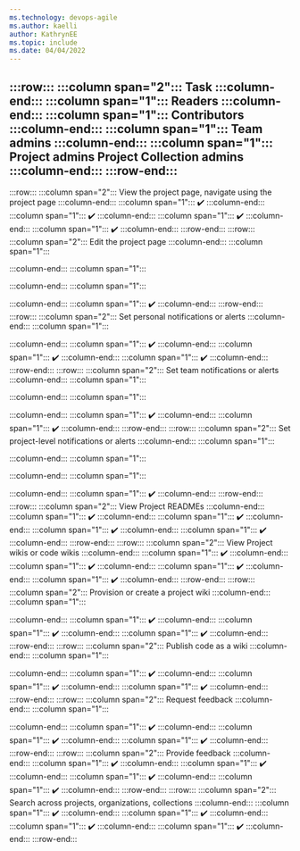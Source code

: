 ```yaml
---
ms.technology: devops-agile
ms.author: kaelli
author: KathrynEE
ms.topic: include
ms.date: 04/04/2022
---
```




:::row:::
   :::column span="2":::
      **Task** 
   :::column-end:::
   :::column span="1":::
     **Readers**
   :::column-end:::
   :::column span="1":::
     **Contributors**
   :::column-end:::
   :::column span="1":::
     **Team admins**
   :::column-end:::
   :::column span="1":::
     **Project admins**
     **Project Collection admins**
   :::column-end:::
:::row-end:::
---
:::row:::
   :::column span="2":::
      View the project page, navigate using the project page
   :::column-end:::
   :::column span="1":::
      ✔️
   :::column-end:::
   :::column span="1":::
      ✔️
   :::column-end:::
   :::column span="1":::
      ✔️
   :::column-end:::
   :::column span="1":::
      ✔️
   :::column-end:::
:::row-end:::
:::row:::
   :::column span="2":::
      Edit the project page 
   :::column-end:::
   :::column span="1":::
       
   :::column-end:::
   :::column span="1":::
      
   :::column-end:::
   :::column span="1":::
       
   :::column-end:::
   :::column span="1":::
      ✔️
   :::column-end:::
:::row-end:::
:::row:::
   :::column span="2":::
      Set personal notifications or alerts 
   :::column-end:::
   :::column span="1":::
      
   :::column-end:::
   :::column span="1":::
      ✔️
   :::column-end:::
   :::column span="1":::
      ✔️
   :::column-end:::
   :::column span="1":::
      ✔️
   :::column-end:::
:::row-end:::
:::row:::
   :::column span="2":::
      Set team notifications or alerts 
   :::column-end:::
   :::column span="1":::
       
   :::column-end:::
   :::column span="1":::
      
   :::column-end:::
   :::column span="1":::
      ✔️
   :::column-end:::
   :::column span="1":::
      ✔️
   :::column-end:::
:::row-end:::
:::row:::
   :::column span="2":::
      Set project-level notifications or alerts 
   :::column-end:::
   :::column span="1":::
      
   :::column-end:::
   :::column span="1":::
      
   :::column-end:::
   :::column span="1":::
       
   :::column-end:::
   :::column span="1":::
      ✔️
   :::column-end:::
:::row-end:::
:::row:::
   :::column span="2":::
      View Project READMEs
   :::column-end:::
   :::column span="1":::
      ✔️
   :::column-end:::
   :::column span="1":::
      ✔️
   :::column-end:::
   :::column span="1":::
      ✔️
   :::column-end:::
   :::column span="1":::
      ✔️
   :::column-end:::
:::row-end:::
:::row:::
   :::column span="2":::
      View Project wikis or code wikis
   :::column-end:::
   :::column span="1":::
      ✔️
   :::column-end:::
   :::column span="1":::
      ✔️
   :::column-end:::
   :::column span="1":::
      ✔️
   :::column-end:::
   :::column span="1":::
      ✔️
   :::column-end:::
:::row-end:::
:::row:::
   :::column span="2":::
      Provision or create a project wiki
   :::column-end:::
   :::column span="1":::
      
   :::column-end:::
   :::column span="1":::
      ✔️
   :::column-end:::
   :::column span="1":::
      ✔️
   :::column-end:::
   :::column span="1":::
      ✔️
   :::column-end:::
:::row-end:::
:::row:::
   :::column span="2":::
      Publish code as a wiki
   :::column-end:::
   :::column span="1":::
      
   :::column-end:::
   :::column span="1":::
      ✔️
   :::column-end:::
   :::column span="1":::
      ✔️
   :::column-end:::
   :::column span="1":::
      ✔️
   :::column-end:::
:::row-end:::
:::row:::
   :::column span="2":::
      Request feedback
   :::column-end:::
   :::column span="1":::
      
   :::column-end:::
   :::column span="1":::
      ✔️
   :::column-end:::
   :::column span="1":::
      ✔️
   :::column-end:::
   :::column span="1":::
      ✔️
   :::column-end:::
:::row-end:::
:::row:::
   :::column span="2":::
      Provide feedback
   :::column-end:::
   :::column span="1":::
      ✔️
   :::column-end:::
   :::column span="1":::
      ✔️
   :::column-end:::
   :::column span="1":::
      ✔️
   :::column-end:::
   :::column span="1":::
      ✔️
   :::column-end:::
:::row-end:::
:::row:::
   :::column span="2":::
      Search across projects, organizations, collections
   :::column-end:::
   :::column span="1":::
      ✔️
   :::column-end:::
   :::column span="1":::
      ✔️
   :::column-end:::
   :::column span="1":::
      ✔️
   :::column-end:::
   :::column span="1":::
      ✔️
   :::column-end:::
:::row-end:::


 